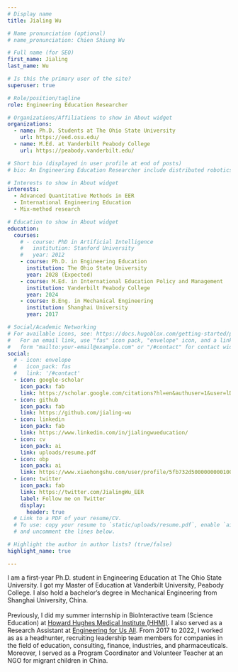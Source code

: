 ```yaml
---
# Display name
title: Jialing Wu

# Name pronunciation (optional)
# name_pronunciation: Chien Shiung Wu

# Full name (for SEO)
first_name: Jialing
last_name: Wu

# Is this the primary user of the site?
superuser: true

# Role/position/tagline
role: Engineering Education Researcher

# Organizations/Affiliations to show in About widget
organizations:
  - name: Ph.D. Students at The Ohio State University
    url: https://eed.osu.edu/
  - name: M.Ed. at Vanderbilt Peabody College
    url: https://peabody.vanderbilt.edu/

# Short bio (displayed in user profile at end of posts)
# bio: An Engineering Education Researcher include distributed robotics, mobile computing and programmable matter.

# Interests to show in About widget
interests:
  - Advanced Quantitative Methods in EER
  - International Engineering Education
  - Mix-method research

# Education to show in About widget
education:
  courses:
    # - course: PhD in Artificial Intelligence
    #   institution: Stanford University
    #   year: 2012
    - course: Ph.D. in Engineering Education
      institution: The Ohio State University
      year: 2028 (Expected)
    - course: M.Ed. in International Education Policy and Management
      institution: Vanderbilt Peabody College
      year: 2024
    - course: B.Eng. in Mechanical Engineering
      institution: Shanghai University
      year: 2017

# Social/Academic Networking
# For available icons, see: https://docs.hugoblox.com/getting-started/page-builder/#icons
#   For an email link, use "fas" icon pack, "envelope" icon, and a link in the
#   form "mailto:your-email@example.com" or "/#contact" for contact widget.
social:
  # - icon: envelope
  #   icon_pack: fas
  #   link: '/#contact'
  - icon: google-scholar
    icon_pack: fab
    link: https://scholar.google.com/citations?hl=en&authuser=1&user=lDBJytwAAAAJ
  - icon: github
    icon_pack: fab
    link: https://github.com/jialing-wu
  - icon: linkedin
    icon_pack: fab
    link: https://www.linkedin.com/in/jialingwueducation/
  - icon: cv
    icon_pack: ai
    link: uploads/resume.pdf
  - icon: obp
    icon_pack: ai
    link: https://www.xiaohongshu.com/user/profile/5fb732d5000000000100b1ef
  - icon: twitter
    icon_pack: fab
    link: https://twitter.com/JialingWu_EER
    label: Follow me on Twitter
    display:
      header: true
  # Link to a PDF of your resume/CV.
  # To use: copy your resume to `static/uploads/resume.pdf`, enable `ai` icons in `params.yaml`,
  # and uncomment the lines below.

# Highlight the author in author lists? (true/false)
highlight_name: true

---
```

I am a first-year Ph.D. student in Engineering Education at The Ohio State University. I got my Master of Education at Vanderbilt University, Peabody College. I also hold a bachelor’s degree in Mechanical Engineering from Shanghai University, China. <br> 
<br>
Previously, I did my summer internship in BioInteractive team (Science Education) at [Howard Hughes Medical Institute (HHMI)](https://www.biointeractive.org/). I also served as a Research Assistant at [Engineering for Us All](https://e4usa.org). From 2017 to 2022, I worked as as a headhunter, recruiting leadership team members for companies in the field of education, consulting, finance, industries, and pharmaceuticals. Moreover, I served as a Program Coordinator and Volunteer Teacher at an NGO for migrant children in China. 
